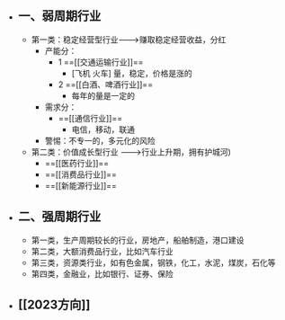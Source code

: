 - ## 一、弱周期行业
	- 第一类：稳定经营型行业--->赚取稳定经营收益，分红
		- 产能分：
			- 1 ==[[交通运输行业]]==
				- [飞机 火车]  量，稳定，价格是涨的
			- 2 ==[[白酒、啤酒行业]]==
				- 每年的量是一定的
		- 需求分：
			- ==[[通信行业]]==
				- 电信，移动，联通
		- 警惕：不专一的，多元化的风险
	- 第二类：价值成长型行业 --->行业上升期，拥有护城河)
		- ==[[医药行业]]==
		- ==[[消费品行业]]==
		- ==[[新能源行业]]==
- ## 二、强周期行业
	- 第一类，生产周期较长的行业，房地产，船舶制造，港口建设
	- 第二类，大额消费品行业，比如汽车行业
	- 第三类，资源类行业，如有色金属，钢铁，化工，水泥，煤炭，石化等
	- 第四类，金融业，比如银行、证券、保险
- ## [[2023方向]]